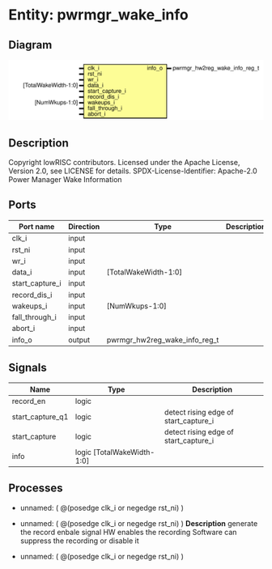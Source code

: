 # Entity: pwrmgr_wake_info

## Diagram

![Diagram](pwrmgr_wake_info.svg "Diagram")
## Description

Copyright lowRISC contributors.
 Licensed under the Apache License, Version 2.0, see LICENSE for details.
 SPDX-License-Identifier: Apache-2.0
 Power Manager Wake Information
 
## Ports

| Port name       | Direction | Type                          | Description |
| --------------- | --------- | ----------------------------- | ----------- |
| clk_i           | input     |                               |             |
| rst_ni          | input     |                               |             |
| wr_i            | input     |                               |             |
| data_i          | input     | [TotalWakeWidth-1:0]          |             |
| start_capture_i | input     |                               |             |
| record_dis_i    | input     |                               |             |
| wakeups_i       | input     | [NumWkups-1:0]                |             |
| fall_through_i  | input     |                               |             |
| abort_i         | input     |                               |             |
| info_o          | output    | pwrmgr_hw2reg_wake_info_reg_t |             |
## Signals

| Name             | Type                       | Description                            |
| ---------------- | -------------------------- | -------------------------------------- |
| record_en        | logic                      |                                        |
| start_capture_q1 | logic                      | detect rising edge of start_capture_i  |
| start_capture    | logic                      | detect rising edge of start_capture_i  |
| info             | logic [TotalWakeWidth-1:0] |                                        |
## Processes
- unnamed: ( @(posedge clk_i or negedge rst_ni) )
- unnamed: ( @(posedge clk_i or negedge rst_ni) )
**Description**
generate the record enbale signal
HW enables the recording
Software can suppress the recording or disable it

- unnamed: ( @(posedge clk_i or negedge rst_ni) )
